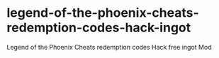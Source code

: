 # legend-of-the-phoenix-cheats-redemption-codes-hack-ingot
Legend of the Phoenix Cheats redemption codes Hack free ingot Mod
